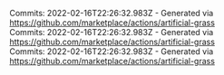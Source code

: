 Commits: 2022-02-16T22:26:32.983Z - Generated via https://github.com/marketplace/actions/artificial-grass
<br>
Commits: 2022-02-16T22:26:32.983Z - Generated via https://github.com/marketplace/actions/artificial-grass
<br>
Commits: 2022-02-16T22:26:32.983Z - Generated via https://github.com/marketplace/actions/artificial-grass
<br>
